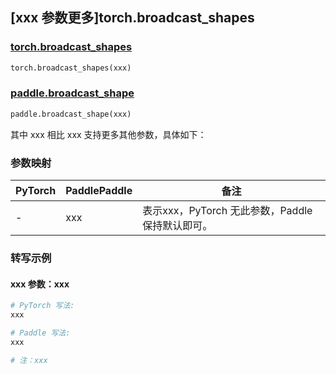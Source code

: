 ## [xxx 参数更多]torch.broadcast_shapes

### [torch.broadcast_shapes](https://pytorch.org/docs/1.13/generated/torch.broadcast_shapes.html#torch.broadcast_shapes)

```python
torch.broadcast_shapes(xxx)
```

### [paddle.broadcast_shape](https://www.paddlepaddle.org.cn/documentation/docs/zh/api/paddle/broadcast_shape_cn.html)

```python
paddle.broadcast_shape(xxx)
```

其中 xxx 相比 xxx 支持更多其他参数，具体如下：

### 参数映射

| PyTorch | PaddlePaddle | 备注 |
| ------- | ------------ | ---- |
|    -    |    xxx    | 表示xxx，PyTorch 无此参数，Paddle 保持默认即可。 |

### 转写示例

#### xxx 参数：xxx
``` python
# PyTorch 写法:
xxx

# Paddle 写法:
xxx

# 注：xxx
```
